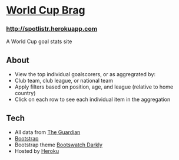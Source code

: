 # [World Cup Brag](http://wcbrag.herokuapp.com)
### http://spotlistr.herokuapp.com
A World Cup goal stats site

## About
* View the top individual goalscorers, or as aggregrated by:
* Club team, club league, or national team
* Apply filters based on position, age, and league (relative to home country)
* Click on each row to see each individual item in the aggregation

## Tech
* All data from [The Guardian](http://www.theguardian.com/football/datablog/2014/jun/06/world-cup-squads-rosters-broken-down-club-age-height)
* [Bootstrap](http://getbootstrap.com/)
* Bootstrap theme [Bootswatch Darkly](http://bootswatch.com)
* Hosted by [Heroku](http://heroku.com)
